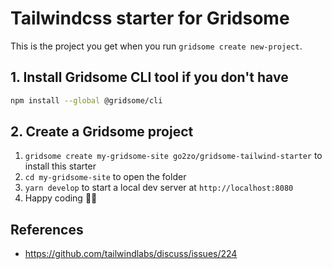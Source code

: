 # Tailwindcss starter for Gridsome

This is the project you get when you run `gridsome create new-project`.

## 1. Install Gridsome CLI tool if you don't have

```bash
npm install --global @gridsome/cli
```

## 2. Create a Gridsome project

1. `gridsome create my-gridsome-site go2zo/gridsome-tailwind-starter` to install this starter
2. `cd my-gridsome-site` to open the folder
3. `yarn develop` to start a local dev server at `http://localhost:8080`
4. Happy coding 🎉🙌

## References

- <https://github.com/tailwindlabs/discuss/issues/224>
